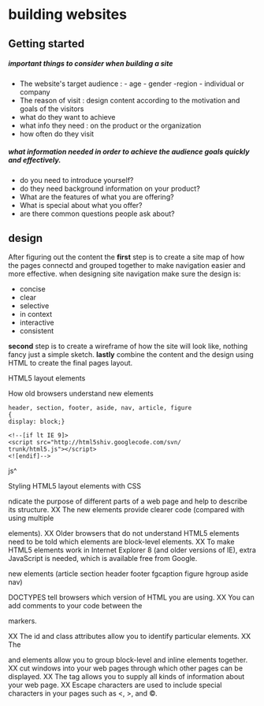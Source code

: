 # building websites 
## Getting started

##### important things to consider when building a site 

* The website's target audience : - age - gender -region  - individual or company 
* The reason of visit : design content according to the motivation and goals of the visitors
* what do they want to achieve 
* what info they need : on the product or the organization 
* how often do they visit 

##### what information needed in order to achieve the audience goals quickly and effectively.

* do you need to introduce yourself?
* do they need background information on your product?
* What are the features of what you are offering?
* What is special about what you offer?
* are there common questions people ask about?


## design 

After figuring out the content the **first** step is to create a site map of how the pages connectd and grouped together to make navigation easier and more effective.
when designing site navigation make sure the design is:
 * concise 
 * clear 
 * selective
 * in context 
 * interactive
 * consistent

**second** step is to create a wireframe of how the site will look like, nothing fancy just a simple sketch.
**lastly** combine the content and the design using HTML to create the final pages layout.


HTML5 layout elements

How old browsers understand new elements
```
header, section, footer, aside, nav, article, figure
{
display: block;}
```
```
<!--[if lt IE 9]>
<script src="http://html5shiv.googlecode.com/svn/
trunk/html5.js"></script>
<![endif]-->
```
js^

Styling HTML5 layout elements with CSS

ndicate the purpose of
different parts of a web page and help to describe
its structure.
XX The new elements provide clearer code (compared
with using multiple <div> elements).
XX Older browsers that do not understand HTML5
elements need to be told which elements are
block-level elements.
XX To make HTML5 elements work in Internet Explorer 8
(and older versions of IE), extra JavaScript is needed,
which is available free from Google.

new elements (article section header footer fgcaption figure hgroup aside nav)




DOCTYPES tell browsers which version of HTML you
are using.
XX You can add comments to your code between the
<!-- and --> markers.
XX The id and class attributes allow you to identify
particular elements.
XX The <div> and <span> elements allow you to group
block-level and inline elements together.
XX <iframes> cut windows into your web pages through
which other pages can be displayed.
XX The <meta> tag allows you to supply all kinds of
information about your web page.
XX Escape characters are used to include special
characters in your pages such as <, >, and ©.